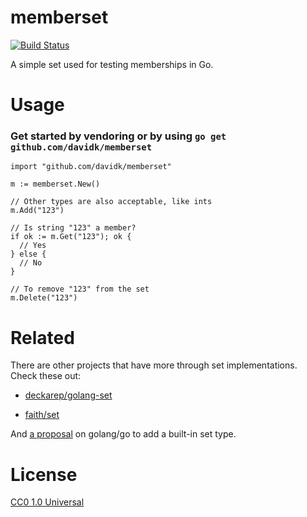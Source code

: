 # memberset

[![Build Status](https://travis-ci.org/davidk/memberset.svg?branch=master)](https://travis-ci.org/davidk/memberset)

A simple set used for testing memberships in Go.

# Usage

### Get started by vendoring or by using `go get github.com/davidk/memberset`

    import "github.com/davidk/memberset"

    m := memberset.New()

    // Other types are also acceptable, like ints
    m.Add("123")

    // Is string "123" a member?
    if ok := m.Get("123"); ok {
      // Yes
    } else {
      // No
    }

    // To remove "123" from the set
    m.Delete("123")

# Related

There are other projects that have more through set implementations. Check these out:

* [deckarep/golang-set](https://github.com/deckarep/golang-set)

* [faith/set](https://github.com/fatih/set)

And [a proposal](https://github.com/golang/go/issues/16466) on golang/go to add a built-in set type.

# License

[CC0 1.0 Universal](https://creativecommons.org/publicdomain/zero/1.0/)
